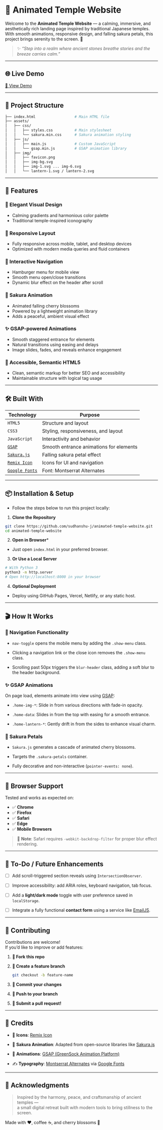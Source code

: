 # 🏯 Animated Temple Website

Welcome to the **Animated Temple Website** — a calming, immersive, and aesthetically rich landing page inspired by traditional Japanese temples. With smooth animations, responsive design, and falling sakura petals, this project brings serenity to the screen. 🌸

> ✨ *“Step into a realm where ancient stones breathe stories and the breeze carries calm.”*

---

## 🌐 Live Demo

[🔗 View Demo](https://animated-temple-website.netlify.app/) 

---

## 📁 Project Structure

```bash
├── index.html                  # Main HTML file
├── assets/
│   ├── css/
│   │   ├── styles.css          # Main stylesheet
│   │   └── sakura.min.css      # Sakura animation styling
│   ├── js/
│   │   ├── main.js             # Custom JavaScript
│   │   └── gsap.min.js         # GSAP animation library
│   ├── img/
│   │   ├── favicon.png
│   │   ├── img-bg.svg
│   │   ├── img-1.svg ... img-6.svg
│   │   └── lantern-1.svg / lantern-2.svg
```

---

## 🚀 Features

### 🎨 Elegant Visual Design

- Calming gradients and harmonious color palette
- Traditional temple-inspired iconography

### 📱 Responsive Layout

- Fully responsive across mobile, tablet, and desktop devices
- Optimized with modern media queries and fluid containers

### 🧭 Interactive Navigation

- Hamburger menu for mobile view
- Smooth menu open/close transitions
- Dynamic blur effect on the header after scroll

### 🌸 Sakura Animation

- Animated falling cherry blossoms
- Powered by a lightweight animation library
- Adds a peaceful, ambient visual effect

### ✨ GSAP-powered Animations

- Smooth staggered entrance for elements
- Natural transitions using easing and delays
- Image slides, fades, and reveals enhance engagement

### 💬 Accessible, Semantic HTML5

- Clean, semantic markup for better SEO and accessibility
- Maintainable structure with logical tag usage

---

## 🛠️ Built With

| Technology      | Purpose                                  |
|-----------------|-------------------------------------------|
| `HTML5`         | Structure and layout                     |
| `CSS3`          | Styling, responsiveness, and layout      |
| `JavaScript`    | Interactivity and behavior               |
| [`GSAP`](https://greensock.com/gsap/)         | Smooth entrance animations for elements |
| [`Sakura.js`](https://github.com/jhoriuchi/sakura) | Falling sakura petal effect             |
| [`Remix Icon`](https://remixicon.com/)       | Icons for UI and navigation             |
| [`Google Fonts`](https://fonts.google.com/specimen/Montserrat+Alternates) | Font: Montserrat Alternates              |

---

## 📦 Installation & Setup
- Follow the steps below to run this project locally:

1. **Clone the Repository**
```bash
git clone https://github.com/sudhanshu-j/animated-temple-website.git
cd animated-temple-website
```

2. **Open in Browser***
- Just open `index.html` in your preferred browser.

3. **Or Use a Local Server**
```bash
# With Python 3
python3 -m http.server
# Open http://localhost:8000 in your browser
```

4. **Optional Deployment**
- Deploy using GitHub Pages, Vercel, Netlify, or any static host.

---

## 🎬 How It Works

### 🔄 Navigation Functionality

- `nav-toggle` opens the mobile menu by adding the `.show-menu` class.

- Clicking a navigation link or the close icon removes the `.show-menu` 
class.

- Scrolling past 50px triggers the `blur-header` class, adding a soft blur to the header background.

### ✨ GSAP Animations
On page load, elements animate into view using [GSAP](https://greensock.com/gsap/):

- `.home-img-*`: Slide in from various directions with fade-in opacity.

- `.home-data`: Slides in from the top with easing for a smooth entrance.

- `.home-lantern-*`: Gently drift in from the sides to enhance visual charm.

### 🌸 Sakura Petals

- `Sakura.js` generates a cascade of animated cherry blossoms.

- Targets the `.sakura-petals` container.

- Fully decorative and non-interactive (`pointer-events: none`).

---

## 🧪 Browser Support

Tested and works as expected on:

- ✅ **Chrome**
- ✅ **Firefox**
- ✅ **Safari**
- ✅ **Edge**
- ✅ **Mobile Browsers**

> 📝 **Note**: Safari requires `-webkit-backdrop-filter` for proper blur effect rendering.

---

## 📌 To-Do / Future Enhancements

- [ ] Add scroll-triggered section reveals using `IntersectionObserver`.

- [ ] Improve accessibility: add ARIA roles, keyboard navigation, tab focus.

- [ ] Add a **light/dark mode** toggle with user preference saved in `localStorage`.

- [ ] Integrate a fully functional **contact form** using a service like [EmailJS](https://www.emailjs.com/).

---

## 🤝 Contributing

Contributions are welcome!  
If you’d like to improve or add features:

1. **🍴 Fork this repo**

2. **🔀 Create a feature branch**
   ```bash
   git checkout -b feature-name
   ```

3. **💾 Commit your changes**

4. **🚀 Push to your branch**

5. **📝 Submit a pull request!**

---

## 🪷 Credits

- 🎨 **Icons**: [Remix Icon](https://remixicon.com/)

- 🌸 **Sakura Animation**: Adapted from open-source libraries like [Sakura.js](https://github.com/jhoriuchi/sakura)

- 🎥 **Animations**: [GSAP (GreenSock Animation Platform)](https://greensock.com/gsap/)

- ✍️ **Typography**: [Montserrat Alternates](https://fonts.google.com/specimen/Montserrat+Alternates) via [Google Fonts](https://fonts.google.com/)

---

## 🙏 Acknowledgments

> Inspired by the harmony, peace, and craftsmanship of ancient temples —  
> a small digital retreat built with modern tools to bring stillness to the screen.

Made with ❤️, coffee ☕, and cherry blossoms 🌸
